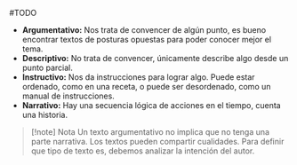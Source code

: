 #TODO

- **Argumentativo:** Nos trata de convencer de algún punto, es bueno encontrar textos de posturas opuestas para poder conocer mejor el tema.
- **Descriptivo:** No trata de convencer, únicamente describe algo desde un punto parcial.
- **Instructivo:** Nos da instrucciones para lograr algo. Puede estar ordenado, como en una receta, o puede ser desordenado, como un manual de instrucciones.
- **Narrativo:** Hay una secuencia lógica de acciones en el tiempo, cuenta una historia.

> [!note] Nota
> Un texto argumentativo no implica que no tenga una parte narrativa. Los textos pueden compartir cualidades. Para definir que tipo de texto es, debemos analizar la intención del autor.

